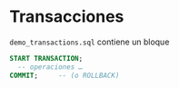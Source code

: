 
# Transacciones

`demo_transactions.sql` contiene un bloque

```sql
START TRANSACTION;
  -- operaciones …
COMMIT;     -- (o ROLLBACK)
